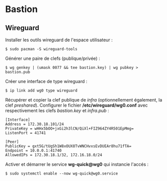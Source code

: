 # Bastion

## Wireguard

Installer les outils wireguard de l'espace utilisateur :
```bash,ignore
$ sudo pacman -S wireguard-tools
```

Générer une paire de clefs (publique/privée) :
```bash,ignore
$ wg genkey | (umask 0077 && tee bastion.key) | wg pubkey > bastion.pub
```

Créer une interface de type wireguard :
```bash,ignore
$ ip link add wg0 type wireguard
```

Récupérer et copier la clef publique de *infra* (optionnellement également, la clef *preshared*).
Configurer le fichier **/etc/wireguard/wg0.conf** avec respectivement les clefs *bastion.key* et
*infra.pub* :
```ini,ignore
[Interface]
Address = 172.30.18.101/24
PrivateKey = wHHx5bOO+jxGi2h3lCN/QiXl+FIZ964ZY4R501EpMmg=
ListenPort = 41741

[Peer]
PublicKey = gxt5G/tUgSh1W8xOUX8TvWNCHvxsEvDUEAr8hu71fTA=
Endpoint = 10.0.0.1:41740
AllowedIPs = 172.30.18.1/32, 172.16.18.0/24
```

Activer et démarrer le service **wg-quick@wg0** qui instancie l'accés :
```bash,ignore
$ sudo systemctl enable --now wg-quick@wg0.service
```
